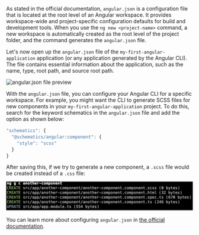 As stated in the official documentation, `angular.json` is a configuration file that is located at the root level of an Angular workspace. It provides workspace-wide and project-specific configuration defaults for build and development tools. When you use the `ng new <project-name>` command, a new workspace is automatically created as the root level of the project folder, and the command generates the `angular.json` file.

Let's now open up the `angular.json` file of the `my-first-angular-application` application (or any application generated by the Angular CLI). The file contains essential information about the application, such as the name, type, root path, and source root path.

![angular.json file preview](/assets/images/ch2/angular_json_preview.jpg)

With the `angular.json` file, you can configure your Angular CLI for a specific workspace. For example, you might want the CLI to generate SCSS files for new components in your `my-first-angular-application` project. To do this, search for the keyword schematics in the `angular.json` file and add the option as shown below:

```javascript
"schematics": {
  "@schematics/angular:component": {
    "style": "scss"
  }
}
```

After saving this, if we try to generate a new component, a `.scss` file would be created instead of a `.css` file:

![scss file generated](/assets/images/ch2/scss_generated.jpg)

You can learn more about configuring `angular.json` in [the official documentation](https://angular.io/guide/workspace-config).
